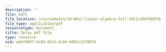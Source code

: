 ```yaml
---
description: ''
file: null
file_location: /coursemedia/18-06sc-linear-algebra-fall-2011/ebbf9697dc8dd2c5dcb46065c13f9876_qEBi0K5wfOs.pdf
file_type: application/pdf
resourcetype: Document
title: 3play pdf file
type: resource
uid: ebbf9697-dc8d-d2c5-dcb4-6065c13f9876
---
```

